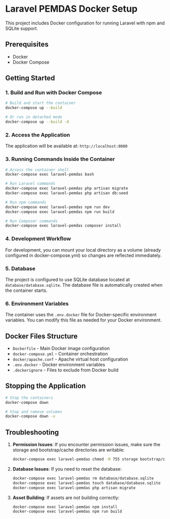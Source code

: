 # Laravel PEMDAS Docker Setup

This project includes Docker configuration for running Laravel with npm and SQLite support.

## Prerequisites

- Docker
- Docker Compose

## Getting Started

### 1. Build and Run with Docker Compose

```bash
# Build and start the container
docker-compose up --build

# Or run in detached mode
docker-compose up --build -d
```

### 2. Access the Application

The application will be available at: `http://localhost:8080`

### 3. Running Commands Inside the Container

```bash
# Access the container shell
docker-compose exec laravel-pemdas bash

# Run Laravel commands
docker-compose exec laravel-pemdas php artisan migrate
docker-compose exec laravel-pemdas php artisan db:seed

# Run npm commands
docker-compose exec laravel-pemdas npm run dev
docker-compose exec laravel-pemdas npm run build

# Run Composer commands
docker-compose exec laravel-pemdas composer install
```

### 4. Development Workflow

For development, you can mount your local directory as a volume (already configured in docker-compose.yml) so changes are reflected immediately.

### 5. Database

The project is configured to use SQLite database located at `database/database.sqlite`. The database file is automatically created when the container starts.

### 6. Environment Variables

The container uses the `.env.docker` file for Docker-specific environment variables. You can modify this file as needed for your Docker environment.

## Docker Files Structure

- `Dockerfile` - Main Docker image configuration
- `docker-compose.yml` - Container orchestration
- `docker/apache.conf` - Apache virtual host configuration
- `.env.docker` - Docker environment variables
- `.dockerignore` - Files to exclude from Docker build

## Stopping the Application

```bash
# Stop the containers
docker-compose down

# Stop and remove volumes
docker-compose down -v
```

## Troubleshooting

1. **Permission Issues**: If you encounter permission issues, make sure the storage and bootstrap/cache directories are writable:
   ```bash
   docker-compose exec laravel-pemdas chmod -R 755 storage bootstrap/cache
   ```

2. **Database Issues**: If you need to reset the database:
   ```bash
   docker-compose exec laravel-pemdas rm database/database.sqlite
   docker-compose exec laravel-pemdas touch database/database.sqlite
   docker-compose exec laravel-pemdas php artisan migrate
   ```

3. **Asset Building**: If assets are not building correctly:
   ```bash
   docker-compose exec laravel-pemdas npm install
   docker-compose exec laravel-pemdas npm run build
   ```
